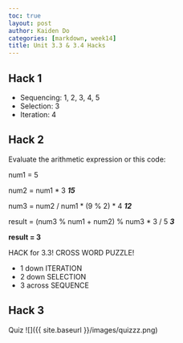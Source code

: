 ```yaml
---
toc: true
layout: post
author: Kaiden Do
categories: [markdown, week14]
title: Unit 3.3 & 3.4 Hacks
---
```


## Hack 1
- Sequencing: 1, 2, 3, 4, 5
- Selection: 3
- Iteration: 4

## Hack 2
Evaluate the arithmetic expression or this code:

num1 = 5

num2 = num1 * 3 ***15***

num3 = num2 / num1 * (9 % 2) * 4 ***12***

result = (num3 % num1 + num2) % num3 * 3 / 5 ***3***


**result = 3**

HACK for 3.3! CROSS WORD PUZZLE!

- 1 down ITERATION
- 2 down SELECTION
- 3 across SEQUENCE

## Hack 3
Quiz
![]({{ site.baseurl }}/images/quizzz.png)